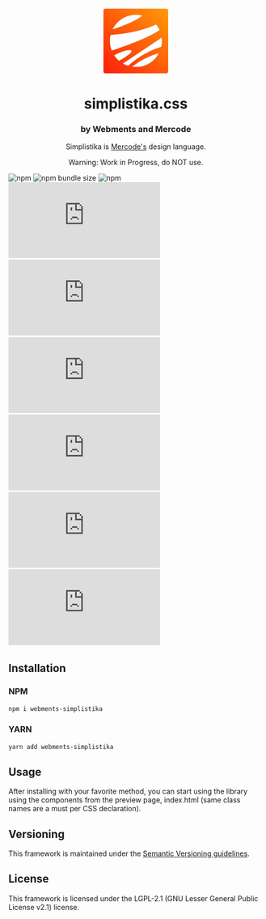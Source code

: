<p align="center">
<img alt="simplistika.css icon" src="icon.png" width="130px"/>
  <h1 align="center">simplistika.css</h1>
</p>

<h3 align="center">by Webments and Mercode</h3>
<p align="center">Simplistika is <a href="https://github.com/mercode-org">Mercode's</a> design language.</p>
<p align="center">Warning: Work in Progress, do NOT use.</p>

![npm](https://img.shields.io/npm/v/webments-simplistika)
![npm bundle size](https://img.shields.io/bundlephobia/minzip/webments-simplistika)
![npm](https://img.shields.io/npm/dt/webments-simplistika)
![GitHub release (latest by date)](https://img.shields.io/github/v/release/webments/simplistika.css)
![GitHub](https://img.shields.io/github/license/webments/simplistika.css)
![GitHub commit activity](https://img.shields.io/github/commit-activity/m/webments/simplistika.css)
![GitHub contributors](https://img.shields.io/github/contributors/webments/simplistika.css)
![GitHub stars](https://img.shields.io/github/stars/webments/simplistika.css?style=social)
![GitHub forks](https://img.shields.io/github/forks/webments/simplistika.css?style=social)

## Installation

### NPM

```
npm i webments-simplistika
```

### YARN

```
yarn add webments-simplistika
```

## Usage

After installing with your favorite method, you can start using the library using the components from the preview page, index.html (same class names are a must per CSS declaration).

## Versioning

This framework is maintained under the [Semantic Versioning guidelines](https://semver.org/).

## License

This framework is licensed under the LGPL-2.1 (GNU Lesser General Public License v2.1) license.
